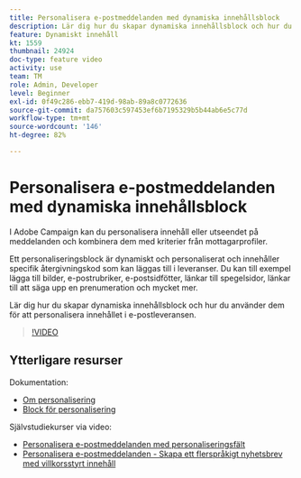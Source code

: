 ```yaml
---
title: Personalisera e-postmeddelanden med dynamiska innehållsblock
description: Lär dig hur du skapar dynamiska innehållsblock och hur du använder dem för att personalisera innehållet i e-postleveransen.
feature: Dynamiskt innehåll
kt: 1559
thumbnail: 24924
doc-type: feature video
activity: use
team: TM
role: Admin, Developer
level: Beginner
exl-id: 0f49c286-ebb7-419d-98ab-89a8c0772636
source-git-commit: da757603c597453ef6b7195329b5b44ab6e5c77d
workflow-type: tm+mt
source-wordcount: '146'
ht-degree: 82%

---
```



# Personalisera e-postmeddelanden med dynamiska innehållsblock

I Adobe Campaign kan du personalisera innehåll eller utseendet på meddelanden och kombinera dem med kriterier från mottagarprofiler.

Ett personaliseringsblock är dynamiskt och personaliserat och innehåller specifik återgivningskod som kan läggas till i leveranser. Du kan till exempel lägga till bilder, e-postrubriker, e-postsidfötter, länkar till spegelsidor, länkar till att säga upp en prenumeration och mycket mer.

Lär dig hur du skapar dynamiska innehållsblock och hur du använder dem för att personalisera innehållet i e-postleveransen.


>[!VIDEO](https://video.tv.adobe.com/v/24924?quality=12)

## Ytterligare resurser

Dokumentation:

* [Om personalisering](https://experienceleague.adobe.com/docs/campaign-classic/using/sending-messages/personalizing-deliveries/about-personalization.html)
* [Block för personalisering](https://experienceleague.adobe.com/docs/campaign-classic/using/sending-messages/personalizing-deliveries/personalization-blocks.html)

Självstudiekurser via video:

* [Personalisera e-postmeddelanden med personaliseringsfält](/help/sending-messages/email-channel/personalizing-emails-using-personalization-fields.md)
* [Personalisera e-postmeddelanden - Skapa ett flerspråkigt nyhetsbrev med villkorsstyrt innehåll](/help/sending-messages/email-channel/personalizing-emails-create-a-multi-lingual-newsletter-using-conditional-content.md)
